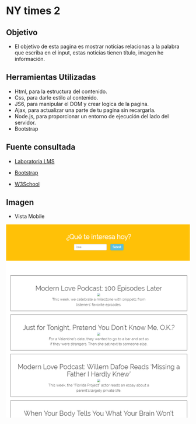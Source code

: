 # NY times 2

## Objetivo

- El objetivo de esta pagina es mostrar noticias relacionas a la palabra que escriba en el input, estas noticias tienen título, imagen he información. 

## Herramientas Utilizadas

- Html, para la estructura del contenido.
- Css, para darle estilo al contenido.
- JS6, para manipular el DOM y crear logica de la pagina.
- Ajax, para actualizar una parte de tu pagina sin recargarla.
- Node.js, para proporcionar un entorno de ejecución del lado del servidor.
- Bootstrap

## Fuente consultada

- [Laboratoria LMS](https://lms.laboratoria.la/cohorts/lim-2018-01-bc-js-front-end-developer/courses/spa/02-asynchronous-js-request/00-opening)

- [Bootstrap](https://getbootstrap.com/docs/3.3/css/#forms)

- [W3School](https://www.netconsulting.es/blog/nodejs/)

## Imagen 

- Vista Mobile

![NY-times](public/assets/images/NY-times.png)

